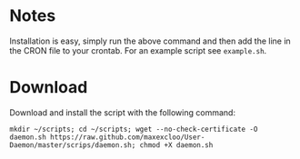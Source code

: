 Notes
=====

Installation is easy, simply run the above command and then add the line in the CRON file to your crontab. For an example script see `example.sh`.

Download
========

Download and install the script with the following command:

	mkdir ~/scripts; cd ~/scripts; wget --no-check-certificate -O daemon.sh https://raw.github.com/maxexcloo/User-Daemon/master/scrips/daemon.sh; chmod +X daemon.sh
